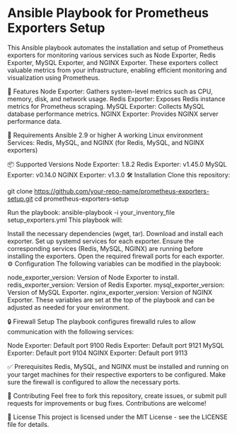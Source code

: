 # Ansible Playbook for Prometheus Exporters Setup
This Ansible playbook automates the installation and setup of Prometheus exporters for monitoring various services such as Node Exporter, Redis Exporter, MySQL Exporter, and NGINX Exporter. These exporters collect valuable metrics from your infrastructure, enabling efficient monitoring and visualization using Prometheus.

🚀 Features
Node Exporter: Gathers system-level metrics such as CPU, memory, disk, and network usage.
Redis Exporter: Exposes Redis instance metrics for Prometheus scraping.
MySQL Exporter: Collects MySQL database performance metrics.
NGINX Exporter: Provides NGINX server performance data.

🔧 Requirements
Ansible 2.9 or higher
A working Linux environment
Services: Redis, MySQL, and NGINX (for Redis, MySQL, and NGINX exporters)

📦 Supported Versions
Node Exporter: 1.8.2
Redis Exporter: v1.45.0
MySQL Exporter: v0.14.0
NGINX Exporter: v1.3.0
🛠 Installation
Clone this repository:

git clone https://github.com/your-repo-name/prometheus-exporters-setup.git
cd prometheus-exporters-setup

Run the playbook:
ansible-playbook -i your_inventory_file setup_exporters.yml
This playbook will:

Install the necessary dependencies (wget, tar).
Download and install each exporter.
Set up systemd services for each exporter.
Ensure the corresponding services (Redis, MySQL, NGINX) are running before installing the exporters.
Open the required firewall ports for each exporter.
⚙️ Configuration
The following variables can be modified in the playbook:

node_exporter_version: Version of Node Exporter to install.
redis_exporter_version: Version of Redis Exporter.
mysql_exporter_version: Version of MySQL Exporter.
nginx_exporter_version: Version of NGINX Exporter.
These variables are set at the top of the playbook and can be adjusted as needed for your environment.

🔒 Firewall Setup
The playbook configures firewalld rules to allow communication with the following services:

Node Exporter: Default port 9100
Redis Exporter: Default port 9121
MySQL Exporter: Default port 9104
NGINX Exporter: Default port 9113

✅ Prerequisites
Redis, MySQL, and NGINX must be installed and running on your target machines for their respective exporters to be configured.
Make sure the firewall is configured to allow the necessary ports.

🤝 Contributing
Feel free to fork this repository, create issues, or submit pull requests for improvements or bug fixes. Contributions are welcome!

📝 License
This project is licensed under the MIT License - see the LICENSE file for details.
